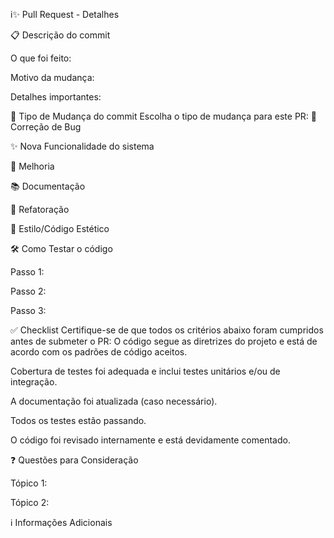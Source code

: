 i✨ Pull Request - Detalhes

📋 Descrição do commit
<!-- Descreva com clareza e precisão as alterações feitas. O que motivou a mudança? Qual problema ou necessidade está sendo resolvido? -->
O que foi feito:

Motivo da mudança:

Detalhes importantes:


🐛 Tipo de Mudança do commit
Escolha o tipo de mudança para este PR:
🐞 Correção de Bug

✨ Nova Funcionalidade do sistema

📝 Melhoria

📚 Documentação

🔄 Refatoração

🎨 Estilo/Código Estético



🛠 Como Testar o código
<!-- Detalhe os passos para garantir que suas mudanças funcionam como esperado. Certifique-se de que seja fácil reproduzir. -->
Passo 1:

Passo 2:

Passo 3:



✅ Checklist
Certifique-se de que todos os critérios abaixo foram cumpridos antes de submeter o PR:
O código segue as diretrizes do projeto e está de acordo com os padrões de código aceitos.

Cobertura de testes foi adequada e inclui testes unitários e/ou de integração.

A documentação foi atualizada (caso necessário).

Todos os testes estão passando.

O código foi revisado internamente e está devidamente comentado.


❓ Questões para Consideração
<!-- Alguma questão ou dúvida que você gostaria de discutir com os revisores? -->

Tópico 1:

Tópico 2:



ℹ️ Informações Adicionais
<!-- Inclua quaisquer detalhes extras ou links úteis para o contexto do PR, como links para tickets de Jira, issues relacionadas ou decisões importantes no processo de implementação. -->
